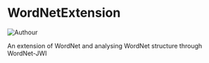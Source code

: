 # WordNetExtension

![Authour](https://img.shields.io/badge/Author-Zhang%20Hao%20(Isaac%20Changhau)-blue.svg)

An extension of WordNet and analysing WordNet structure through WordNet-JWI
